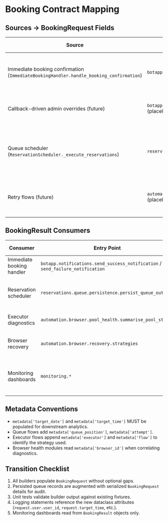 # Booking Contract Mapping

## Sources → BookingRequest Fields

| Source | Request Builder | Request ID | Source Enum | Courts | Target Date | Target Time | User Data | Metadata | Notes |
| --- | --- | --- | --- | --- | --- | --- | --- | --- | --- |
| Immediate booking confirmation (`ImmediateBookingHandler.handle_booking_confirmation`) | `botapp.booking.request_builder.build_immediate_booking_request` | `None` | `BookingSource.IMMEDIATE` | Single court from callback payload (`court_number`) | Callback payload (`date`) | Callback payload (`time`) | `BookingUser` built from `user_manager.get_user` | Telegram message context, executor hints | Requires profile validation before builder is invoked |
| Callback-driven admin overrides (future) | `botapp.booking.request_builder.build_admin_booking_request` (placeholder) | Provided override ID | `BookingSource.ADMIN` | Courts specified by admin payload | Provided | Provided | `BookingUser` derived from admin target | Audit metadata | Reserve for future admin panel wiring |
| Queue scheduler (`ReservationScheduler._execute_reservations`) | `reservations.queue.request_builder.build_request_from_reservation` | Reservation ID (`reservation['id']`) | `BookingSource.QUEUED` | Reservation courts (ordered) | Reservation `target_date` | Reservation `target_time` | `BookingUser` composed from reservation + user store | Queue position, retry counters | Builder ensures at least one court; falls back to defaults from config |
| Retry flows (future) | `automation.executors.request_factory.build_retry_request` (placeholder) | Previous request ID | `BookingSource.RETRY` | Courts from prior attempt metadata | Stored | Stored | Same `BookingUser` as original request | Error codes, retry count | Enables idempotent recovery after transient failures |

## BookingResult Consumers

| Consumer | Entry Point | Required Fields | Optional Fields | Usage |
| --- | --- | --- | --- | --- |
| Immediate booking handler | `botapp.notifications.send_success_notification` / `send_failure_notification` | `status`, `user`, `message` | `confirmation_code`, `confirmation_url` | Format Telegram messages |
| Reservation scheduler | `reservations.queue.persistence.persist_queue_outcome` | `status`, `request_id`, `metadata` | `errors`, `confirmation_code` | Update queue records and metrics |
| Executor diagnostics | `automation.browser.pool_health.summarise_pool_status` | `status`, `metadata` | `started_at`, `completed_at` | Log structured telemetry |
| Browser recovery | `automation.browser.recovery.strategies` | `status`, `errors` | `confirmation_url` | Trigger fallback vs recovery |
| Monitoring dashboards | `monitoring.*` | `status`, `user`, `target_time`, `target_date` (from metadata) | `message` | Display cross-system status |

## Metadata Conventions

- `metadata['target_date']` and `metadata['target_time']` MUST be populated for downstream analytics.
- Queue flows add `metadata['queue_position']`, `metadata['attempt']`.
- Executor flows append `metadata['executor']` and `metadata['flow']` to identify the strategy used.
- Browser health modules read `metadata['browser_id']` when correlating diagnostics.

## Transition Checklist

1. All builders populate `BookingRequest` without optional gaps.
2. Persisted queue records are augmented with serialized `BookingRequest` details for audit.
3. Unit tests validate builder output against existing fixtures.
4. Logging statements reference the new dataclass attributes (`request.user.user_id`, `request.target_time`, etc.).
5. Monitoring dashboards read from `BookingResult` objects only.
